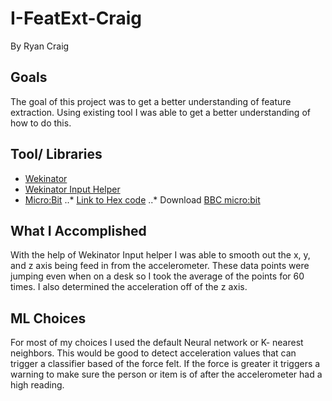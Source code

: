 # I-FeatExt-Craig
By Ryan Craig

## Goals
The goal of this project was to get a better understanding of feature extraction.
Using existing tool I was able to get a better understanding of how to do this.

## Tool/ Libraries
* [Wekinator](http://www.wekinator.org/downloads/)
* [Wekinator Input Helper](http://www.wekinator.org/input-helper/)
* [Micro:Bit](http://microbit.org/guide/)
..* [Link to Hex code](http://www.doc.gold.ac.uk/~mas01rf/WekinatorDownloads/wekinator_examples/all_source_zips/RUN_THIS_ON_MICROBIT.hex)
..* Download [BBC micro:bit](http://www.wekinator.org/examples/#BBC_microbit)


## What I Accomplished
With the help of Wekinator Input helper I was able to smooth out the x, y, and z axis being feed in from the accelerometer. These data points were jumping even when on a desk so I took the average of the points for 60 times. I also determined the acceleration off of the z axis.  

## ML Choices
For most of my choices I used the default Neural network or K- nearest neighbors. This would be good to detect acceleration values that can trigger a classifier based of the force felt. If the force is greater it triggers a warning to make sure the person or item is of after the accelerometer had a high reading.
